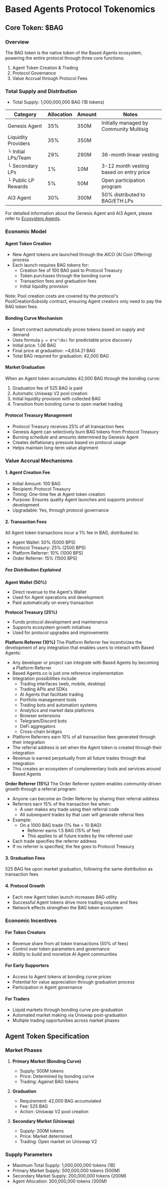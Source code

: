 # Based Agents Protocol Tokenomics

## Core Token: $BAG

### Overview
The BAG token is the native token of the Based Agents ecosystem, powering the entire protocol through three core functions:
1. Agent Token Creation & Trading
2. Protocol Governance
3. Value Accrual through Protocol Fees

### Total Supply and Distribution
- Total Supply: 1,000,000,000 BAG (1B tokens)

| Category | Allocation | Amount | Notes |
|----------|------------|--------|-------|
| Genesis Agent | 35% | 350M | Initially managed by Community Multisig |
| Liquidity Providers | 35% | 350M | |
| └ Initial LPs/Team | 29% | 290M | 36-month linear vesting |
| └ Secondary LPs | 1% | 10M | 3-12 month vesting based on entry price |
| └ Public LP Rewards | 5% | 50M | Open participation program |
| AI3 Agent | 30% | 300M | 50% distributed to BAG/ETH LPs |

For detailed information about the Genesis Agent and AI3 Agent, please refer to [Ecosystem Agents](./EcosystemAgents.md).

### Economic Model

#### Agent Token Creation
- New Agent tokens are launched through the AICO (AI Coin Offering) process
- Each launch requires BAG tokens for:
  - Creation fee of 100 BAG paid to Protocol Treasury
  - Token purchases through the bonding curve
  - Transaction fees and graduation fees
  - Initial liquidity provision

Note: Pool creation costs are covered by the protocol's PoolCreationSubsidy contract, ensuring Agent creators only need to pay the BAG token fees.

#### Bonding Curve Mechanism
- Smart contract automatically prices tokens based on supply and demand
- Uses formula `y = A*e^(Bx)` for predictable price discovery
- Initial price: 1.06 BAG
- Final price at graduation: ~4,634.21 BAG
- Total BAG required for graduation: 42,000 BAG

#### Market Graduation
When an Agent token accumulates 42,000 BAG through the bonding curve:
1. Graduation fee of 525 BAG is paid
2. Automatic Uniswap V2 pool creation
3. Initial liquidity provision with collected BAG
4. Transition from bonding curve to open market trading

#### Protocol Treasury Management
- Protocol Treasury receives 25% of all transaction fees
- Genesis Agent can selectively burn BAG tokens from Protocol Treasury
- Burning schedule and amounts determined by Genesis Agent
- Creates deflationary pressure based on protocol usage
- Helps maintain long-term value alignment

### Value Accrual Mechanisms

#### 1. Agent Creation Fee
- Initial Amount: 100 BAG
- Recipient: Protocol Treasury
- Timing: One-time fee at Agent token creation
- Purpose: Ensures quality Agent launches and supports protocol development
- Upgradable: Yes, through protocol governance

#### 2. Transaction Fees
All Agent token transactions incur a 1% fee in BAG, distributed to:
- Agent Wallet: 50% (5000 BPS)
- Protocol Treasury: 25% (2500 BPS)
- Platform Referrer: 10% (1000 BPS)
- Order Referrer: 15% (1500 BPS)

##### Fee Distribution Explained

**Agent Wallet (50%)**
- Direct revenue to the Agent's Wallet
- Used for Agent operations and development
- Paid automatically on every transaction

**Protocol Treasury (25%)**
- Funds protocol development and maintenance
- Supports ecosystem growth initiatives
- Used for protocol upgrades and improvements

**Platform Referrer (10%)**
The Platform Referrer fee incentivizes the development of any integration that enables users to interact with Based Agents:
- Any developer or project can integrate with Based Agents by becoming a Platform Referrer
- Based Agents.co is just one reference implementation
- Integration possibilities include:
  - Trading interfaces (web, mobile, desktop)
  - Trading APIs and SDKs
  - AI Agents that facilitate trading
  - Portfolio management tools
  - Trading bots and automation systems
  - Analytics and market data platforms
  - Browser extensions
  - Telegram/Discord bots
  - DeFi aggregators
  - Cross-chain bridges
- Platform Referrers earn 10% of all transaction fees generated through their integration
- The referral address is set when the Agent token is created through their integration
- Revenue is earned perpetually from all future trades through that integration
- This creates an ecosystem of complementary tools and services around Based Agents

**Order Referrer (15%)**
The Order Referrer system enables community-driven growth through a referral program:
- Anyone can become an Order Referrer by sharing their referral address
- Referrers earn 15% of the transaction fee when:
  - A user makes any trade using their referral code
  - All subsequent trades by that user will generate referral fees
- Example:
  - On a 1000 BAG trade (1% fee = 10 BAG):
    - Referrer earns 1.5 BAG (15% of fee)
    - This applies to all future trades by the referred user
- Each trade specifies the referrer address
- If no referrer is specified, the fee goes to Protocol Treasury

#### 3. Graduation Fees
525 BAG fee upon market graduation, following the same distribution as transaction fees

#### 4. Protocol Growth
- Each new Agent token launch increases BAG utility
- Successful Agent tokens drive more trading volume and fees
- Network effects strengthen the BAG token ecosystem

### Economic Incentives

#### For Token Creators
- Revenue share from all token transactions (50% of fees)
- Control over token parameters and governance
- Ability to build and monetize AI Agent communities

#### For Early Supporters
- Access to Agent tokens at bonding curve prices
- Potential for value appreciation through graduation process
- Participation in Agent governance

#### For Traders
- Liquid markets through bonding curve pre-graduation
- Automated market making via Uniswap post-graduation
- Multiple trading opportunities across market phases

## Agent Token Specification

### Market Phases
1. **Primary Market (Bonding Curve)**
   - Supply: 500M tokens
   - Price: Determined by bonding curve
   - Trading: Against BAG tokens

2. **Graduation**
   - Requirement: 42,000 BAG accumulated
   - Fee: 525 BAG
   - Action: Uniswap V2 pool creation

3. **Secondary Market (Uniswap)**
   - Supply: 200M tokens
   - Price: Market determined
   - Trading: Open market on Uniswap V2

### Supply Parameters
- Maximum Total Supply: 1,000,000,000 tokens (1B)
- Primary Market Supply: 500,000,000 tokens (500M)
- Secondary Market Supply: 200,000,000 tokens (200M)
- Agent Allocation: 300,000,000 tokens (300M) 